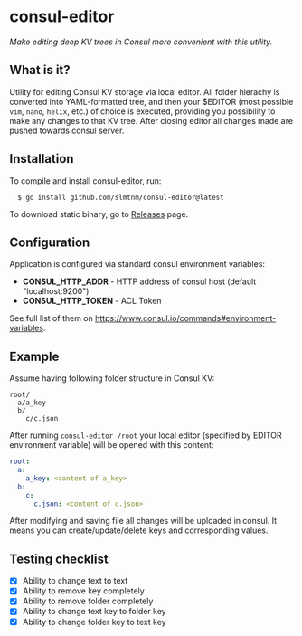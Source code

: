 <p align="center">
<h1>consul-editor</h1>
<em>Make editing deep KV trees in Consul more convenient with this utility.</em>
</p>

## What is it?
Utility for editing Consul KV storage via local editor. All folder
hierachy is converted into YAML-formatted tree, and then your $EDITOR (most possible `vim`, `nano`, `helix`, etc.) of choice
is executed, providing you possibility to make any changes to that KV tree. After closing editor all changes made are pushed
towards consul server.

## Installation
To compile and install consul-editor, run:
```console
  $ go install github.com/slmtnm/consul-editor@latest
```

To download static binary, go to [Releases](https://github.com/slmtnm/consul-editor/releases) page.

## Configuration

Application is configured via standard consul environment variables:

* **CONSUL_HTTP_ADDR** - HTTP address of consul host (default "localhost:9200")
* **CONSUL_HTTP_TOKEN** - ACL Token

See full list of them on https://www.consul.io/commands#environment-variables.

## Example
Assume having following folder structure in Consul KV:
```
root/
  a/a_key
  b/
    c/c.json
```

After running `consul-editor /root` your local editor (specified by
EDITOR environment variable) will be opened with this content:
```yaml
root:
  a:
    a_key: <content of a_key>
  b:
    c:
      c.json: <content of c.json>
```

After modifying and saving file all changes will be uploaded in consul. It
means you can create/update/delete keys and corresponding values.

## Testing checklist

- [x] Ability to change text to text
- [x] Ability to remove key completely
- [x] Ability to remove folder completely
- [x] Ability to change text key to folder key
- [x] Ability to change folder key to text key
